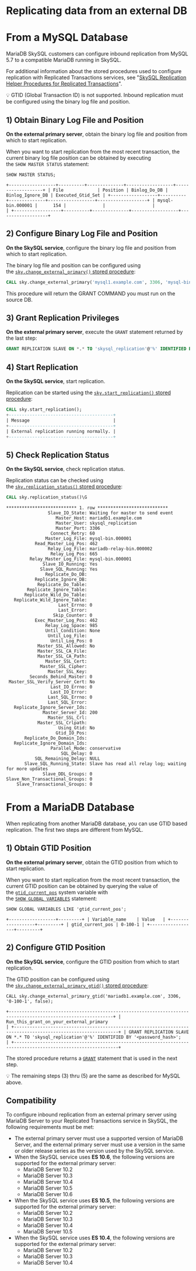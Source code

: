 # Replicating data from an external DB


# From a MySQL Database

MariaDB SkySQL customers can configure inbound replication from MySQL 5.7 to a compatible MariaDB running in SkySQL.

For additional information about the stored procedures used to configure replication with Replicated Transactions services, see "[SkySQL Replication Helper Procedures for Replicated Transactions](https://mariadb.com/docs/skysql-previous-release/ref/replication-procedures/replicated-transactions/)".

<aside>
💡 GTID (Global Transaction ID) is not supported. Inbound replication must be configured using the binary log file and position.
</aside>

## 1) Obtain Binary Log File and Position

**On the external primary server**, obtain the binary log file and position from which to start replication.

When you want to start replication from the most recent transaction, the current binary log file position can be obtained by executing the `SHOW MASTER STATUS` statement:

`SHOW MASTER STATUS;`

`+------------------+----------+--------------+------------------+-------------------+
| File             | Position | Binlog_Do_DB | Binlog_Ignore_DB | Executed_Gtid_Set |
+------------------+----------+--------------+------------------+-------------------+
| mysql-bin.000001 |      154 |              |                  |                   |
+------------------+----------+--------------+------------------+-------------------+`

## 2) Configure Binary Log File and Position

**On the SkySQL service**, configure the binary log file and position from which to start replication.

The binary log file and position can be configured using the [`sky.change_external_primary()` stored procedure](https://mariadb.com/docs/skysql-previous-release/ref/replication-procedures/replicated-transactions/#change_external_primary):

```sql
CALL sky.change_external_primary('mysql1.example.com', 3306, 'mysql-bin.000001', 154, false);

```

This procedure will return the GRANT COMMAND you must run on the source DB.          

## 3) Grant Replication Privileges

**On the external primary server**, execute the `GRANT` statement returned by the last step:

```sql
GRANT REPLICATION SLAVE ON *.* TO 'skysql_replication'@'%' IDENTIFIED BY '<password_hash>';
```

## 4) Start Replication

**On the SkySQL service**, start replication.

Replication can be started using the [`sky.start_replication()` stored procedure](https://mariadb.com/docs/skysql-previous-release/ref/replication-procedures/replicated-transactions/#start_replication):

```sql
CALL sky.start_replication();
+----------------------------------------+
| Message                                |
+----------------------------------------+
| External replication running normally. |
+----------------------------------------+
```

## 5) Check Replication Status

**On the SkySQL service**, check replication status.

Replication status can be checked using the [`sky.replication_status()` stored procedure](https://mariadb.com/docs/skysql-previous-release/ref/replication-procedures/replicated-transactions/#replication_status):

```sql
CALL sky.replication_status()\G
```

```
*************************** 1. row ***************************
                Slave_IO_State: Waiting for master to send event
                   Master_Host: mariadb1.example.com
                   Master_User: skysql_replication
                   Master_Port: 3306
                 Connect_Retry: 60
               Master_Log_File: mysql-bin.000001
           Read_Master_Log_Pos: 462
                Relay_Log_File: mariadb-relay-bin.000002
                 Relay_Log_Pos: 665
         Relay_Master_Log_File: mysql-bin.000001
              Slave_IO_Running: Yes
             Slave_SQL_Running: Yes
               Replicate_Do_DB:
           Replicate_Ignore_DB:
            Replicate_Do_Table:
        Replicate_Ignore_Table:
       Replicate_Wild_Do_Table:
   Replicate_Wild_Ignore_Table:
                    Last_Errno: 0
                    Last_Error:
                  Skip_Counter: 0
           Exec_Master_Log_Pos: 462
               Relay_Log_Space: 985
               Until_Condition: None
                Until_Log_File:
                 Until_Log_Pos: 0
            Master_SSL_Allowed: No
            Master_SSL_CA_File:
            Master_SSL_CA_Path:
               Master_SSL_Cert:
             Master_SSL_Cipher:
                Master_SSL_Key:
         Seconds_Behind_Master: 0
 Master_SSL_Verify_Server_Cert: No
                 Last_IO_Errno: 0
                 Last_IO_Error:
                Last_SQL_Errno: 0
                Last_SQL_Error:
   Replicate_Ignore_Server_Ids:
              Master_Server_Id: 200
                Master_SSL_Crl:
            Master_SSL_Crlpath:
                    Using_Gtid: No
                   Gtid_IO_Pos:
       Replicate_Do_Domain_Ids:
   Replicate_Ignore_Domain_Ids:
                 Parallel_Mode: conservative
                     SQL_Delay: 0
           SQL_Remaining_Delay: NULL
       Slave_SQL_Running_State: Slave has read all relay log; waiting for more updates
              Slave_DDL_Groups: 0
Slave_Non_Transactional_Groups: 0
    Slave_Transactional_Groups: 0

```


# From a MariaDB Database

When replicating from another MariaDB database, you can use GTID based replication. The first two steps are different from MySQL. 

## 1) Obtain GTID Position

**On the external primary server**, obtain the GTID position from which to start replication.

When you want to start replication from the most recent transaction, the current GTID position can be obtained by querying the value of the [`gtid_current_pos`](https://mariadb.com/docs/skysql-previous-release/ref/mdb/system-variables/gtid_current_pos/) system variable with the [`SHOW GLOBAL VARIABLES`](https://mariadb.com/docs/skysql-previous-release/ref/mdb/sql-statements/SHOW_VARIABLES/) statement:

`SHOW GLOBAL VARIABLES LIKE 'gtid_current_pos';`

`+------------------+---------+
| Variable_name    | Value   |
+------------------+---------+
| gtid_current_pos | 0-100-1 |
+------------------+---------+`

## 2) Configure GTID Position

**On the SkySQL service**, configure the GTID position from which to start replication.

The GTID position can be configured using the [`sky.change_external_primary_gtid()` stored procedure](https://mariadb.com/docs/skysql-previous-release/ref/replication-procedures/replicated-transactions/#change_external_primary_gtid):

`CALL sky.change_external_primary_gtid('mariadb1.example.com', 3306, '0-100-1', false);`

`+--------------------------------------------------------------------------------------------------------------+
| Run_this_grant_on_your_external_primary                                                                      |
+--------------------------------------------------------------------------------------------------------------+
| GRANT REPLICATION SLAVE ON *.* TO 'skysql_replication'@'%' IDENTIFIED BY '<password_hash>';                  |
+--------------------------------------------------------------------------------------------------------------+`

The stored procedure returns a [`GRANT`](https://mariadb.com/docs/skysql-previous-release/ref/mdb/sql-statements/GRANT/) statement that is used in the next step.

<aside>
💡 The remaining steps (3) thru (5) are the same as described for MySQL above.
</aside>

## Compatibility

To configure inbound replication from an external primary server using MariaDB Server to your Replicated Transactions service in SkySQL, the following requirements must be met:

- The external primary server must use a supported version of MariaDB Server, and the external primary server must use a version in the same or older release series as the version used by the SkySQL service.
- When the SkySQL service uses **ES 10.6**, the following versions are supported for the external primary server:
    - MariaDB Server 10.2
    - MariaDB Server 10.3
    - MariaDB Server 10.4
    - MariaDB Server 10.5
    - MariaDB Server 10.6
- When the SkySQL service uses **ES 10.5**, the following versions are supported for the external primary server:
    - MariaDB Server 10.2
    - MariaDB Server 10.3
    - MariaDB Server 10.4
    - MariaDB Server 10.5
- When the SkySQL service uses **ES 10.4**, the following versions are supported for the external primary server:
    - MariaDB Server 10.2
    - MariaDB Server 10.3
    - MariaDB Server 10.4
